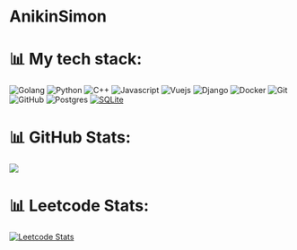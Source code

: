 # AnikinSimon
# 📊 My tech stack:
![Golang](https://img.shields.io/badge/-golang-00ADD8?style=for-the-badge&logo=go&logoColor=white) ![Python](https://img.shields.io/badge/Python-3670A0.svg?style=for-the-badge&logo=python&logoColor=ffdd54) ![C++](https://img.shields.io/badge/-C++-blue?style=for-the-badge&logo=cplusplus) ![Javascript](https://img.shields.io/badge/Javascript-%23323330.svg?style=for-the-badge&logo=javascript&logoColor=F7DF1E) ![Vuejs](https://img.shields.io/badge/Vuejs-35495E.svg?style=for-the-badge&logo=vuedotjs&logoColor=4FC08D) ![Django](https://img.shields.io/badge/Django-092E20.svg?style=for-the-badge&logo=django&logoColor=green) ![Docker](https://img.shields.io/badge/-Docker-257bd6?style=for-the-badge&logo=docker&logoColor=white) ![Git](https://img.shields.io/badge/Git-%23F05033.svg?style=for-the-badge&logo=git&logoColor=white) ![GitHub](https://img.shields.io/badge/-GitHub-%23323330?style=for-the-badge&logo=github) ![Postgres](https://img.shields.io/badge/postgres-316192.svg?style=for-the-badge&logo=postgresql&logoColor=white) [![SQLite](https://img.shields.io/badge/SQLite-%2307405e.svg?style=for-the-badge&logo=sqlite&logoColor=white)](#)
# 📊 GitHub Stats:
![](https://github-readme-stats.vercel.app/api/top-langs/?username=AnikinSimon&theme=vue-dark&hide_border=false&include_all_commits=true&count_private=true&layout=compact)
# 📊 Leetcode Stats:
[![Leetcode Stats](https://leetcard.jacoblin.cool/AnikinSimon)](https://leetcode.com/AnikinSimon)
